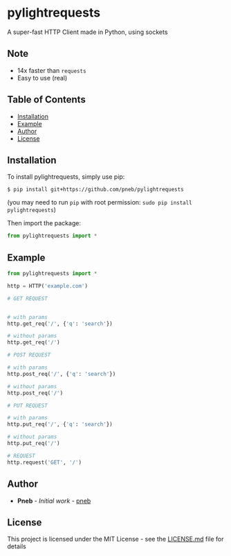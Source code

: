# pylightrequests
A super-fast HTTP Client made in Python, using sockets

## Note

- 14x faster than `requests`
- Easy to use (real)

## Table of Contents
<a name="table-of-contents"></a>
* [Installation](#installation)
* [Example](#example)
* [Author](#author)
* [License](#license)

## Installation
<a name="installation"></a>

To install pylightrequests, simply use pip:

```
$ pip install git+https://github.com/pneb/pylightrequests
```
(you may need to run `pip` with root permission: `sudo pip install pylightrequests`)

Then import the package:
```python
from pylightrequests import *
```

## Example
<a name="example"></a>

```python
from pylightrequests import *

http = HTTP('example.com')

# GET REQUEST


# with params
http.get_req('/', {'q': 'search'})

# without params
http.get_req('/')

# POST REQUEST

# with params
http.post_req('/', {'q': 'search'})

# without params
http.post_req('/')

# PUT REQUEST

# with params
http.put_req('/', {'q': 'search'})

# without params
http.put_req('/')

# REQUEST
http.request('GET', '/')
```



## Author
<a name="author"></a>

* **Pneb** - *Initial work* - [pneb](https://github.com/pneb)


## License
<a name="license"></a>

This project is licensed under the MIT License - see the [LICENSE.md](LICENSE.md) file for details
```
